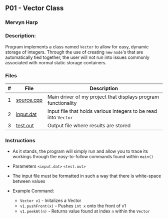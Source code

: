 ## P01 - Vector Class
### Mervyn Harp
### Description:

Program implements a class named ```Vector``` to allow for easy, dynamic storage of 
integers. Through the use of creating ```new``` ```node```'s that are automatically 
tied together, the user will not run into issues commonly associated with normal
static storage containers.


### Files

|   #   | File            | Description                                        |
| :---: | --------------- | -------------------------------------------------- |
|   1   | [source.cpp](https://github.com/KoalaWizarder/2143-OOP-Harp/blob/main/Assignments/P01/source.cpp)  | Main driver of my project that displays program functionality |
|   2   | [input.dat](https://github.com/KoalaWizarder/2143-OOP-Harp/blob/main/Assignments/P01/input.dat)   | Input file that holds various integers to be read into ```Vector```       |
|   3   | [test.out](https://github.com/KoalaWizarder/2143-OOP-Harp/blob/main/Assignments/P01/test.out)    | Output file where results are stored |

### Instructions

- As it stands, the program will simply run and allow you to trace its workings through the easy-to-follow commands found within `main()`
- Parameters `<input.dat>` `<test.out>`
- The input file must be formatted in such a way that there is white-space between values


- Example Command:
    - `Vector v1` - Initalizes a Vector
    - `v1.pushFront(x)` - Pushes `int x` onto the front of v1
    - `v1.peekAt(n)` - Returns value found at index `n` within the `Vector`

